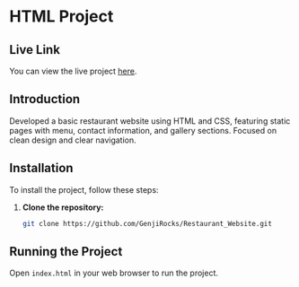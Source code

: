 # HTML Project

## Live Link
You can view the live project [here](<https://restaurant-website-delta-jet.vercel.app/>).

## Introduction
Developed a basic restaurant website using HTML and CSS, featuring static pages with menu, contact information, and gallery sections. Focused on clean design and clear navigation.

## Installation
To install the project, follow these steps:

1. **Clone the repository:**

    ```sh
    git clone https://github.com/GenjiRocks/Restaurant_Website.git
    ```

## Running the Project
Open `index.html` in your web browser to run the project.
